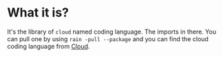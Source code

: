 # What it is?

It's the library of `cloud` named coding language. The imports in there. You can pull one by using `rain -pull --package` and you can find the cloud coding language from [Cloud](https://github.com/aqwozsky/Cloud).
